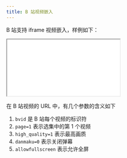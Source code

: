 ```yaml
---
title: B 站视频嵌入
---
```


B 站支持 iframe 视频嵌入，样例如下：

<iframe src="//player.bilibili.com/player.html?bvid=BV1ps411U7xc&page=1&high_quality=1&danmaku=0" allowfullscreen></iframe>

在 B 站视频的 URL 中，有几个参数的含义如下

1. `bvid` 是 B 站每个视频的标识符
2. `page=1` 表示选集中的第 1 个视频
3. `high_quality=1` 表示最高画质
4. `danmaku=0` 表示关闭弹幕
5. `allowfullscreen` 表示允许全屏
